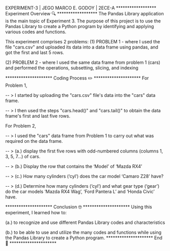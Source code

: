 EXPERIMENT-3 | JEGO MARCO E. GODOY | 2ECE-A
****************** Experiment Overview 🔍 ******************
The Pandas Library application is the main topic of Experiment 3. The purpose of this project is to use the Pandas Library to create a Python program by identifying and applying various codes and functions.

This experiment comprises 2 problems:
(1) PROBLEM 1 - where I used the file "cars.csv" and uploaded its data into a data frame using pandas, and got the first and last 5 rows.

(2) PROBLEM 2 - where I used the same data frame from problem 1 (cars) and performed the operations, subsetting, slicing, and indexing

********************* Coding Process ✏️ *********************
For Problem 1,

-- > I started by uploading the "cars.csv" file's data into the "cars" data frame.

-- > I then used the steps "cars.head()" and "cars.tail()" to obtain the data frame's first and last five rows.

For Problem 2,

-- > I used the "cars" data frame from Problem 1 to carry out what was required on the data frame.

-- > (a.) display the first five rows with odd-numbered columns (columns 1, 3, 5, 7...) of cars.

-- > (b.) Display the row that contains the ‘Model’ of ‘Mazda RX4’

-- > (c.) How many cylinders (‘cyl’) does the car model ‘Camaro Z28’ have?

-- > (d.) Determine how many cylinders (‘cyl’) and what gear type (‘gear’) do the car models ‘Mazda RX4 Wag’, ‘Ford Pantera L’ and ‘Honda Civic’ have.

********************* Conclusion 🤓 *********************
Using this experiment, I learned how to:

(a.) to recognize and use different Pandas Library codes and characteristics

(b.) to be able to use and utilize the many codes and functions while using the Pandas Library to create a Python program.
********************* End 🏁 *********************
